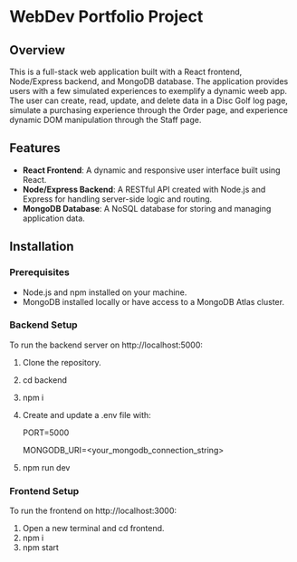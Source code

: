 # WebDev Portfolio Project

## Overview

This is a full-stack web application built with a React frontend, Node/Express backend, and MongoDB database. The application provides users with a few simulated experiences to exemplify a dynamic weeb app. The user can create, read, update, and delete data in a Disc Golf log page, simulate a purchasing experience through the Order page, and experience dynamic DOM manipulation through the Staff page.

## Features

- **React Frontend**: A dynamic and responsive user interface built using React.
- **Node/Express Backend**: A RESTful API created with Node.js and Express for handling server-side logic and routing.
- **MongoDB Database**: A NoSQL database for storing and managing application data.

## Installation

### Prerequisites

- Node.js and npm installed on your machine.
- MongoDB installed locally or have access to a MongoDB Atlas cluster.

### Backend Setup
To run the backend server on http://localhost:5000:
1. Clone the repository.
2. cd backend
3. npm i
4. Create and update a .env file with:
   
    PORT=5000

    MONGODB_URI=<your_mongodb_connection_string>
6. npm run dev

### Frontend Setup
To run the frontend on http://localhost:3000:
1. Open a new terminal and cd frontend.
2. npm i
3. npm start
